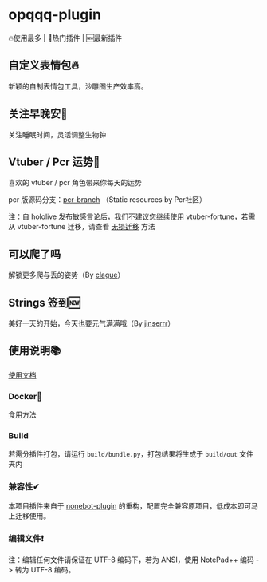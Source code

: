# opqqq-plugin

🔥使用最多 | 🚀热门插件 | 🆕最新插件

## 自定义表情包🔥
新颖的自制表情包工具，沙雕图生产效率高。

## 关注早晚安🚀
关注睡眠时间，灵活调整生物钟

## Vtuber / Pcr 运势🚀
喜欢的 vtuber / pcr 角色带来你每天的运势

 pcr 版源码分支：[pcr-branch](https://github.com/fz6m/opqqq-plugin/tree/pcr) （Static resources by Pcr社区）

注：自 hololive 发布敏感言论后，我们不建议您继续使用 vtuber-fortune，若需从 vtuber-fortune 迁移，请查看 [无损迁移](https://fz6m.github.io/opqqq-plugin-press/iotqq/vtuber-fortune.html#%E4%BB%8E-vtuber-%E7%89%88%E6%9C%AC%E8%BF%81%E7%A7%BB) 方法

## 可以爬了吗
解锁更多爬与丢的姿势（By [clague](https://github.com/clague)）

## Strings 签到🆕
美好一天的开始，今天也要元气满满哦（By [jinserrr](https://github.com/jinserrr)）

## 使用说明📚
[使用文档](https://fz6m.github.io/opqqq-plugin-press)

### Docker🐳
[食用方法](https://github.com/fz6m/opqqq-plugin/tree/docker)

### Build
若需分插件打包，请运行 `build/bundle.py`，打包结果将生成于 `build/out` 文件夹内

### 兼容性✔
本项目插件来自于 [nonebot-plugin](https://github.com/fz6m/nonebot-plugin) 的重构，配置完全兼容原项目，低成本即可马上迁移使用。

### 编辑文件❗
注：编辑任何文件请保证在 UTF-8 编码下，若为 ANSI，使用 NotePad++ 编码 -> 转为 UTF-8 编码。

